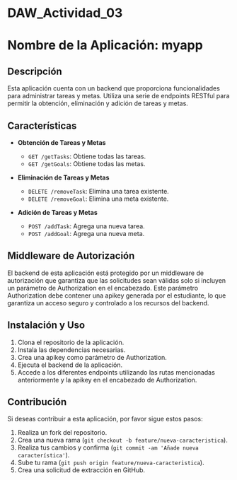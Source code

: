 # DAW_Actividad_03

# Nombre de la Aplicación: myapp

## Descripción

Esta aplicación cuenta con un backend que proporciona funcionalidades para administrar tareas y metas. Utiliza una serie de endpoints RESTful para permitir la obtención, eliminación y adición de tareas y metas.

## Características

- **Obtención de Tareas y Metas**
  - `GET /getTasks`: Obtiene todas las tareas.
  - `GET /getGoals`: Obtiene todas las metas.

- **Eliminación de Tareas y Metas**
  - `DELETE /removeTask`: Elimina una tarea existente.
  - `DELETE /removeGoal`: Elimina una meta existente.

- **Adición de Tareas y Metas**
  - `POST /addTask`: Agrega una nueva tarea.
  - `POST /addGoal`: Agrega una nueva meta.

## Middleware de Autorización

El backend de esta aplicación está protegido por un middleware de autorización que garantiza que las solicitudes sean válidas solo si incluyen un parámetro de Authorization en el encabezado. Este parámetro Authorization debe contener una apikey generada por el estudiante, lo que garantiza un acceso seguro y controlado a los recursos del backend.

## Instalación y Uso

1. Clona el repositorio de la aplicación.
2. Instala las dependencias necesarias.
3. Crea una apikey como parámetro de Authorization.
4. Ejecuta el backend de la aplicación.
5. Accede a los diferentes endpoints utilizando las rutas mencionadas anteriormente y la apikey en el encabezado de Authorization.

## Contribución

Si deseas contribuir a esta aplicación, por favor sigue estos pasos:

1. Realiza un fork del repositorio.
2. Crea una nueva rama (`git checkout -b feature/nueva-caracteristica`).
3. Realiza tus cambios y confirma (`git commit -am 'Añade nueva característica'`).
4. Sube tu rama (`git push origin feature/nueva-caracteristica`).
5. Crea una solicitud de extracción en GitHub.
